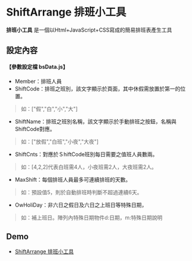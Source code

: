 # ShiftArrange 排班小工具

**排班小工具** 是一個以Html+JavaScript+CSS寫成的簡易排班表產生工具

## 設定內容
#### 【參數設定檔 bsData.js】
* Member：排班人員
* ShiftCode：排班之班別，該文字顯示於頁面，其中休假需放置於第一的位置。
> 如：["假","白","小","大"]
* ShiftName：排班之班別名稱，該文字顯示於手動排班之按鈕，名稱與ShiftCode對應。
> 如：["放假","白班","小夜","大夜"]
* ShiftCnts：對應於ＳhiftCode班別每日需要之值班人員數兩。
> 如：[4,2,2]代表白班需4人，小夜班需2人，大夜班需2人。
* MaxShift：每個排班人員最多可連續排班的天數。
> 如：預設值5，則於自動排班時判斷不超過連續6天。
* OwHoliDay：非六日之假日及六日之上班日等特殊日期，
> 如：補上班日。陣列內特殊日期物件d:日期，m:特殊日期說明

## Demo
* [ShiftArrange 排班小工具](https://cubshuang.github.io/ShiftArrange/)


